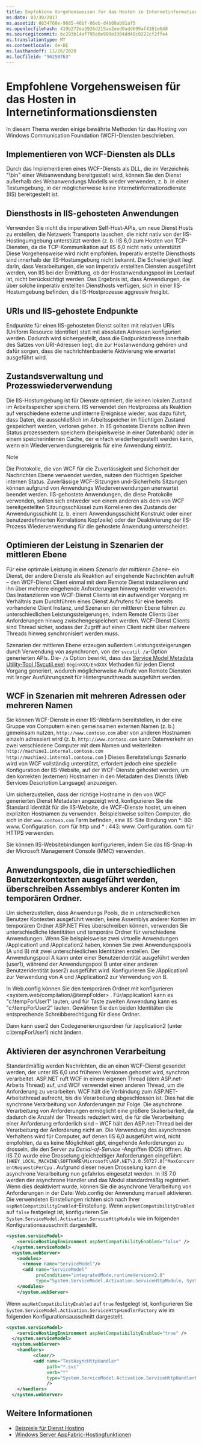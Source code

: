 ```yaml
---
title: Empfohlene Vorgehensweisen für das Hosten in Internetinformationsdiensten
ms.date: 03/30/2017
ms.assetid: 0834768e-9665-46bf-86eb-d4b09ab91af5
ms.openlocfilehash: 419b272ea3926d215ae2eed0add699af4101e648
ms.sourcegitcommit: bc293b14af795e0e999e3304dd40c0222cf2ffe4
ms.translationtype: MT
ms.contentlocale: de-DE
ms.lasthandoff: 11/26/2020
ms.locfileid: "96258763"
---
```

# <a name="internet-information-services-hosting-best-practices"></a>Empfohlene Vorgehensweisen für das Hosten in Internetinformationsdiensten

In diesem Thema werden einige bewährte Methoden für das Hosting von Windows Communication Foundation (WCF)-Diensten beschrieben.  
  
## <a name="implementing-wcf-services-as-dlls"></a>Implementieren von WCF-Diensten als DLLs  

 Durch das Implementieren eines WCF-Diensts als DLL, die im Verzeichnis "\bin" einer Webanwendung bereitgestellt wird, können Sie den Dienst außerhalb des Webanwendungs Modells wieder verwenden, z. b. in einer Testumgebung, in der möglicherweise keine Internetinformationsdienste (IIS) bereitgestellt ist.  
  
## <a name="service-hosts-in-iis-hosted-applications"></a>Diensthosts in IIS-gehosteten Anwendungen  

 Verwenden Sie nicht die imperativen Self-Host-APIs, um neue Dienst Hosts zu erstellen, die Netzwerk Transporte lauschen, die nicht nativ von der IIS-Hostingumgebung unterstützt werden (z. b. IIS 6,0 zum Hosten von TCP-Diensten, da die TCP-Kommunikation auf IIS 6,0 nicht nativ unterstützt Diese Vorgehensweise wird nicht empfohlen. Imperativ erstellte Diensthosts sind innerhalb der IIS-Hostumgebung nicht bekannt. Die Schwierigkeit liegt darin, dass Verarbeitungen, die von imperativ erstellten Diensten ausgeführt werden, von IIS bei der Ermittlung, ob der Hostanwendungspool im Leerlauf ist, nicht berücksichtigt werden. Das Ergebnis ist, dass Anwendungen, die über solche imperativ erstellten Diensthosts verfügen, sich in einer IIS-Hostumgebung befinden, die IIS-Hostprozesse aggressiv freigibt.  
  
## <a name="uris-and-iis-hosted-endpoints"></a>URIs und IIS-gehostete Endpunkte  

 Endpunkte für einen IIS-gehosteten Dienst sollten mit relativen URIs (Uniform Resource Identifier) statt mit absoluten Adressen konfiguriert werden. Dadurch wird sichergestellt, dass die Endpunktadresse innerhalb des Satzes von URI-Adressen liegt, die zur Hostanwendung gehören und dafür sorgen, dass die nachrichtenbasierte Aktivierung wie erwartet ausgeführt wird.  
  
## <a name="state-management-and-process-recycling"></a>Zustandsverwaltung und Prozesswiederverwendung  

 Die IIS-Hostumgebung ist für Dienste optimiert, die keinen lokalen Zustand im Arbeitsspeicher speichern. IIS verwendet den Hostprozess als Reaktion auf verschiedene externe und interne Ereignisse wieder, was dazu führt, dass Daten, die ausschließlich im Arbeitsspeicher im flüchtigen Zustand gespeichert werden, verloren gehen. In IIS gehostete Dienste sollten ihren Status prozessextern speichern (beispielsweise in einer Datenbank) oder in einem speicherinternen Cache, der einfach wiederhergestellt werden kann, wenn ein Wiederverwendungsereignis für eine Anwendung eintritt.  
  
> [!NOTE]
> Die Protokolle, die von WCF für die Zuverlässigkeit und Sicherheit der Nachrichten Ebene verwendet werden, nutzen den flüchtigen Speicher internen Status. Zuverlässige WCF-Sitzungen und-Sicherheits Sitzungen können aufgrund von Anwendungs Wiederverwendungen unerwartet beendet werden. IIS-gehostete Anwendungen, die diese Protokolle verwenden, sollten sich entweder von einem anderen als dem von WCF bereitgestellten Sitzungsschlüssel zum Korrelieren des Zustands der Anwendungsschicht (z. b. einem Anwendungsschicht Konstrukt oder einer benutzerdefinierten Korrelations Kopfzeile) oder der Deaktivierung der IIS-Prozess Wiederverwendung für die gehostete Anwendung unterscheidet.  
  
## <a name="optimizing-performance-in-middle-tier-scenarios"></a>Optimieren der Leistung in Szenarien der mittleren Ebene  

 Für eine optimale Leistung in einem *Szenario der mittleren Ebene*– ein Dienst, der andere Dienste als Reaktion auf eingehende Nachrichten aufruft – den WCF-Dienst Client einmal mit dem Remote Dienst instanziieren und ihn über mehrere eingehende Anforderungen hinweg wieder verwenden. Das Instanziieren von WCF-Dienst Clients ist ein aufwendiger Vorgang im Verhältnis zum Durchführen eines Dienst Aufrufens für eine bereits vorhandene Client Instanz, und Szenarien der mittleren Ebene führen zu unterschiedlichen Leistungssteigerungen, indem Remote Clients über Anforderungen hinweg zwischengespeichert werden. WCF-Dienst Clients sind Thread sicher, sodass der Zugriff auf einen Client nicht über mehrere Threads hinweg synchronisiert werden muss.  
  
 Szenarien der mittleren Ebene erzeugen außerdem Leistungssteigerungen durch Verwendung von asynchronen, von der `svcutil /a`-Option generierten APIs. Die- `/a` Option bewirkt, dass das [Service Model Metadata Utility-Tool (Svcutil.exe)](../servicemodel-metadata-utility-tool-svcutil-exe.md) `BeginXXX/EndXXX` Methoden für jeden Dienst Vorgang generiert, wodurch möglicherweise Aufrufe von Remote Diensten mit langer Ausführungszeit für Hintergrundthreads ausgeführt werden.  
  
## <a name="wcf-in-multi-homed-or-multi-named-scenarios"></a>WCF in Szenarien mit mehreren Adressen oder mehreren Namen  

 Sie können WCF-Dienste in einer IIS-Webfarm bereitstellen, in der eine Gruppe von Computern einen gemeinsamen externen Namen (z. b.) gemeinsam nutzen, `http://www.contoso.com` aber von anderen Hostnamen einzeln adressiert wird (z. b. `http://www.contoso.com` kann Datenverkehr an zwei verschiedene Computer mit dem Namen und weiterleiten `http://machine1.internal.contoso.com` `http://machine2.internal.contoso.com` ) Dieses Bereitstellungs Szenario wird von WCF vollständig unterstützt, erfordert jedoch eine spezielle Konfiguration der IIS-Website, auf der WCF-Dienste gehostet werden, um den korrekten (externen) Hostnamen in den Metadaten des Diensts (Web Services Description Language) anzuzeigen.  
  
 Um sicherzustellen, dass der richtige Hostname in den von WCF generierten Dienst Metadaten angezeigt wird, konfigurieren Sie die Standard Identität für die IIS-Website, die WCF-Dienste hostet, um einen expliziten Hostnamen zu verwenden. Beispielsweise sollten Computer, die sich in der `www.contoso.com` Farm befinden, eine IIS-Site Bindung von *: 80: www. Configuration. com für http und \* : 443: www. Configuration. com für HTTPS verwenden.  
  
 Sie können IIS-Websitebindungen konfigurieren, indem Sie das IIS-Snap-In der Microsoft Management Console (MMC) verwenden.  
  
## <a name="application-pools-running-in-different-user-contexts-overwrite-assemblies-from-other-accounts-in-the-temporary-folder"></a>Anwendungspools, die in unterschiedlichen Benutzerkontexten ausgeführt werden, überschreiben Assemblys anderer Konten im temporären Ordner.  

 Um sicherzustellen, dass Anwendungs Pools, die in unterschiedlichen Benutzer Kontexten ausgeführt werden, keine Assemblys anderer Konten im temporären Ordner ASP.NET Files überschreiben können, verwenden Sie unterschiedliche Identitäten und temporäre Ordner für verschiedene Anwendungen. Wenn Sie beispielsweise zwei virtuelle Anwendungen /Application1 und /Application2 haben, können Sie zwei Anwendungspools (A und B) mit zwei unterschiedlichen Identitäten erstellen. Der Anwendungspool A kann unter einer Benutzeridentität ausgeführt werden (user1), während der Anwendungspool B unter einer anderen Benutzeridentität (user2) ausgeführt wird. Konfigurieren Sie /Application1 zur Verwendung von A und /Application2 zur Verwendung von B.  
  
 In Web.config können Sie den temporären Ordner mit konfigurieren \<system.web/compilation/@tempFolder> . Für/application1 kann es "c:\tempForUser1" lauten, und für Taste zweiten Anwendung kann es "c:\tempForUser2" lauten. Gewähren Sie den beiden Identitäten die entsprechende Schreibberechtigung für diese Ordner.  
  
 Dann kann user2 den Codegenerierungsordner für /application2 (unter c:\tempForUser1) nicht ändern.  
  
## <a name="enabling-asynchronous-processing"></a>Aktivieren der asynchronen Verarbeitung  

 Standardmäßig werden Nachrichten, die an einen WCF-Dienst gesendet werden, der unter IIS 6,0 und früheren Versionen gehostet wird, synchron verarbeitet. ASP.NET ruft WCF in einem eigenen Thread (dem ASP.net-Arbeits Thread) auf, und WCF verwendet einen anderen Thread, um die Anforderung zu verarbeiten. WCF hält die Verbindung zum ASP.NET-Arbeitsthread aufrecht, bis die Verarbeitung abgeschlossen ist. Dies hat die synchrone Verarbeitung von Anforderungen zur Folge. Die asynchrone Verarbeitung von Anforderungen ermöglicht eine größere Skalierbarkeit, da dadurch die Anzahl der Threads reduziert wird, die für die Verarbeitung einer Anforderung erforderlich sind – WCF hält den ASP.net-Thread bei der Verarbeitung der Anforderung nicht an. Die Verwendung des asynchronen Verhaltens wird für Computer, auf denen IIS 6,0 ausgeführt wird, nicht empfohlen, da es keine Möglichkeit gibt, eingehende Anforderungen zu drosseln, die den Server zu *Denial-of-Service* -Angriffen (DOS) öffnen. Ab IIS 7,0 wurde eine Drosselung gleichzeitiger Anforderungen eingeführt: `[HKEY_LOCAL_MACHINE\SOFTWARE\Microsoft\ASP.NET\2.0.50727.0]"MaxConcurrentRequestsPerCpu` . Aufgrund dieser neuen Drosselung kann die asynchrone Verarbeitung nun gefahrlos eingesetzt werden.  In IIS 7.0 werden der asynchrone Handler und das Modul standardmäßig registriert. Wenn dies deaktiviert wurde, können Sie die asynchrone Verarbeitung von Anforderungen in der Datei Web.config der Anwendung manuell aktivieren. Die verwendeten Einstellungen richten sich nach Ihrer `aspNetCompatibilityEnabled`-Einstellung. Wenn `aspNetCompatibilityEnabled` auf `false` festgelegt ist, konfigurieren Sie `System.ServiceModel.Activation.ServiceHttpModule` wie im folgenden Konfigurationsausschnitt dargestellt.  
  
```xml  
<system.serviceModel>  
    <serviceHostingEnvironment aspNetCompatibilityEnabled="false" />
  </system.serviceModel>  
  <system.webServer>  
    <modules>  
      <remove name="ServiceModel"/>  
      <add name="ServiceModel"
           preCondition="integratedMode,runtimeVersionv2.0"
           type="System.ServiceModel.Activation.ServiceHttpModule, System.ServiceModel,Version=3.0.0.0, Culture=neutral, PublicKeyToken=b77a5c561934e089"/>  
    </modules>  
    </system.webServer>  
```  
  
 Wenn `aspNetCompatibilityEnabled` auf `true` festgelegt ist, konfigurieren Sie `System.ServiceModel.Activation.ServiceHttpHandlerFactory` wie im folgenden Konfigurationsausschnitt dargestellt.  
  
```xml  
<system.serviceModel>  
    <serviceHostingEnvironment aspNetCompatibilityEnabled="true" />
  </system.serviceModel>  
  <system.webServer>  
    <handlers>  
          <clear/>  
          <add name="TestAsyncHttpHandler"
               path="*.svc"
               verb="*"
               type="System.ServiceModel.Activation.ServiceHttpHandlerFactory, System.ServiceModel, Version=3.0.0.0, Culture=neutral, PublicKeyToken=b77a5c561934e089"
               />  
    </handlers>
  </system.webServer>  
```  
  
## <a name="see-also"></a>Weitere Informationen

- [Beispiele für Dienst Hosting](../samples/hosting.md)
- [Windows Server AppFabric-Hostingfunktionen](/previous-versions/appfabric/ee677189(v=azure.10))
